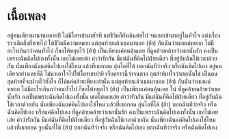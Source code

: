 # เนื้อเพลง

อยู่คนเดียวมานานหลายปี
ไม่มีใครเข้ามาสักที
แต่ชีวิตก็ยังเดินต่อไป
จนเธอเข้ามาอยู่ในหัวใจ
แต่งเรื่องราวเติมสิ่งที่หายไป
ให้ชีวิตมีความหมาย
แต่สุดท้ายแล้วเธอมาบอก (ฮ้า)
กับฉันว่าเธอแค่หยอก
ไม่มีอะไรเกินกว่าคนทั่วไป
ก็ขอให้หยุดไว้ (ฮ้า)
เป็นเพียงแค่คนคุ้นเคย
ที่ดูคล้ายคล้ายว่าเธอนั้นรัก
คงเป็นเพราะฉันคิดไปเองทั้งนั้น
เธอไม่เคยเอ่ย คำว่ารักกัน
มีแต่ฉันที่คิดไปฝ่ายเดียว
ที่อยู่กับฉันใช้เวลาด้วยกัน
นั่นเพียงฉันแค่คิดไปเองใช่ไหม
แล้วที่เธอกอด อุ่นไอที่ได้
บอกฉันทีว่าจริง หรือฉันคิดไปเอง
อยู่คนเดียวอย่างเคยก็ดี
ไม่น่าเอาใจไปให้ใครเขาย่ำยี
เจ็บคราวนี้จำจนตาย
อุตส่าห์เทใจว่าเธอนั้นใช่
เป็นคนสุดท้ายที่จะฝากไว้ทั้งใจ
ก็ได้แค่คล้ายเพียงเท่านั้น
แต่สุดท้ายแล้วเธอมาบอก (ฮ้า)
กับฉันว่าเธอแค่หยอก
ไม่มีอะไรเกินกว่าคนทั่วไป
ก็ขอให้หยุดไว้ (ฮ้า)
เป็นเพียงแค่คนคุ้นเคย โน่
ที่ดูคล้ายคล้ายว่าเธอนั้นรัก
คงเป็นเพราะฉันคิดไปเองทั้งนั้น
เธอไม่เคยเอ่ย คำว่ารักกัน
มีแต่ฉันที่คิดไปฝ่ายเดียว
ที่อยู่กับฉันใช้เวลาด้วยกัน
นั่นเพียงฉันแค่คิดไปเองใช่ไหม
แล้วที่เธอกอด อุ่นไอที่ได้ (ฮ้า)
บอกฉันทีว่าจริง หรือฉันคิดไปเอง
หรือแค่คิดไปเอง
ที่ดูคล้ายคล้ายว่าเธอนั้นรัก
คงเป็นเพราะฉันคิดไปเองทั้งนั้น
เธอไม่เคยเอ่ย คำว่ารักกัน
มีแต่ฉันที่คิดไปฝ่ายเดียว
ที่อยู่กับฉันใช้เวลาด้วยกัน
นั่นเพียงฉันแค่คิดไปเองใช่ไหม
แล้วที่เธอกอด จูบนั้นที่ได้ (ฮ้า)
บอกฉันทีว่าจริง หรือฉันคิดไปเอง
บอกฉันทีว่าจริง หรือฉันคิดไปเอง
